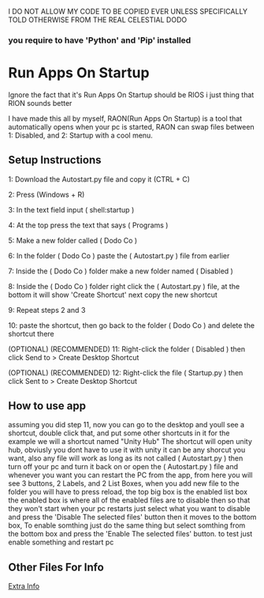 I DO NOT ALLOW MY CODE TO BE COPIED EVER UNLESS SPECIFICALLY TOLD OTHERWISE FROM THE REAL CELESTIAL DODO
### you require to have 'Python' and 'Pip' installed ###
# Run Apps On Startup

Ignore the fact that it's Run Apps On Startup should be RIOS i just thing that RION sounds better
 
I have made this all by myself,
RAON(Run Apps On Startup) is a tool that automatically opens when your pc is started, RAON can swap files between 1: Disabled, and 2: Startup with a cool menu.

## Setup Instructions ##

1: Download the Autostart.py file and copy it (CTRL + C)

2: Press (Windows + R)

3: In the text field input ( shell:startup )

4: At the top press the text that says ( Programs )

5: Make a new folder called ( Dodo Co )

6: In the folder ( Dodo Co ) paste the ( Autostart.py ) file from earlier 

7: Inside the ( Dodo Co ) folder make a new folder named ( Disabled )

8: Inside the ( Dodo Co ) folder right click the ( Autostart.py ) file, at the bottom it will show 'Create Shortcut' next copy the new shortcut

9: Repeat steps 2 and 3

10: paste the shortcut, then go back to the folder ( Dodo Co ) and delete the shortcut there

(OPTIONAL) (RECOMMENDED) 11: Right-click the folder ( Disabled ) then click Send to > Create Desktop Shortcut

(OPTIONAL) (RECOMMENDED) 12: Right-click the file ( Startup.py ) then click Sent to > Create Desktop Shortcut

## How to use app ##

assuming you did step 11, now you can go to the desktop and youll see a shortcut, double click that, and put some other shortcuts in it for the example we will a shortcut named "Unity Hub" The shortcut will open unity hub, obviusly you dont have to use it with unity it can be any shorcut you want, also any file will work as long as its not called ( Autostart.py ) then turn off your pc and turn it back on or open the ( Autostart.py ) file and whenever you want you can restart the PC from the app, from here you will see 3 buttons, 2 Labels, and 2 List Boxes, when you add new file to the folder you will have to press reload, the top big box is the enabled list box the enabled box is where all of the enabled files are to disable then so that they won't start when your pc restarts just select what you want to disable and press the 'Disable The selected files' button then it moves to the bottom box, To enable somthing just do the same thing but select somthing from the bottom box and press the 'Enable The selected files' button. to test just enable something and restart pc

## Other Files For Info ##

[Extra Info](https://github.com/CelestialDodo/RunAppsOnStartup/blob/main/Info-Info.md)
